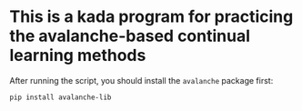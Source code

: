 # This is a kada program for practicing the avalanche-based continual learning methods

After running the script, you should install the `avalanche` package first:
```
pip install avalanche-lib
```
